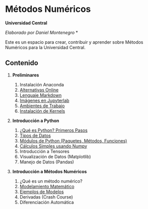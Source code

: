 # Métodos Numéricos
**Universidad Central**

*Elaborado por Daniel Montenegro* *

Este es un espacio para crear, contribuir y aprender sobre Métodos Numéricos para la Universidad Central.

## Contenido

1. **Preliminares**
    1. Instalación Anaconda
    2. [Alternativas Online](Cuadernos/Alternativas_Online.ipynb)
    3. [Lenguaje Markdown](https://guides.github.com/features/mastering-markdown/)
    4. [Imágenes en Jupyterlab](Cuadernos/Imagenes_Jupyter.ipynb)
    6. [Ambientes de Trabajo](Cuadernos/Ambientes.ipynb)
    7. [Instalación de Kernels](Cuadernos/Instalando_Kernels.ipynb)
    
2. **Introducción a Python**
    1. [¿Qué es Python? Primeros Pasos](Cuadernos/Intro_Python.ipynb)
    2. [Tipos de Datos](Cuadernos/Tipos_Datos.ipynb)
    3. [Módulos de Python (Paquetes, Métodos, Funciones)](Cuadernos/Paquetes.ipynb)
    4. [Cálculos Simples usando Numpy](Cuadernos/Intro_Numpy.ipynb)
    5. Introducción a Tensores
    6. Visualización de Datos (Matplotlib)
    7. Manejo de Datos (Pandas)
    
3. **Introducción a Métodos Numéricos**
    1. ¿Qué es un método numérico?
    2. [Modelamiento Matemático](Cuadernos/Intro_Model.ipynb)
    3. [Ejemplos de Modelos](Cuadernos/Ejemplos_Model.ipynb)
    4. Derivadas (Crash Course)
    5. Diferenciación Automática
